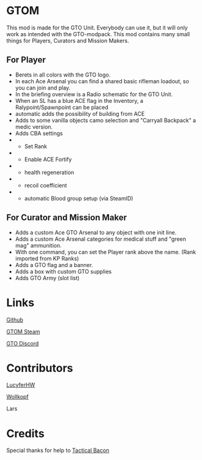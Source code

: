 # GTOM
This mod is made for the GTO Unit. Everybody can use it, but it will only work as intended with the GTO-modpack.
This mod contains many small things for Players, Curators and Mission Makers.

## For Player
- Berets in all colors with the GTO logo.
- In each Ace Arsenal you can find a shared basic rifleman loadout, so you can join and play.
- In the briefing overview is a Radio schematic for the GTO Unit.
- When an SL has a blue ACE flag in the Inventory, a Ralypoint/Spawnpoint can be placed
- automatic adds the possibility of building from ACE
- Adds to some vanilla objects camo selection and "Carryall Backpack" a medic version.
- Adds CBA settings
- - Set Rank
- - Enable ACE Fortify
- - health regeneration
- - recoil coefficient
- - automatic Blood group setup (via SteamID)

## For Curator and Mission Maker
- Adds a custom Ace GTO Arsenal to any object with one init line.
- Adds a custom Ace Arsenal categories for medical stuff and "green mag" ammunition.
- With one command, you can set the Player rank above the name. (Rank imported from KP Ranks)
- Adds a GTO flag and a banner.
- Adds a box with custom GTO supplies
- Adds GTO Army (slot list)

# Links
[Github](https://github.com/MHWcreations/GTOM)

[GTOM Steam](https://steamcommunity.com/sharedfiles/filedetails/?id=2846987310)

[GTO Discord](https://discord.gg/gCqkPWHrWj)

# Contributors
[LucyferHW](https://github.com/MHWcreations)

[Wollkopf](https://github.com/w0llkopf)

Lars

# Credits
Special thanks for help to [Tactical Bacon](https://tacticalbacon.de)

